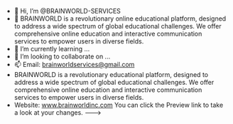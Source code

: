 - 👋 Hi, I’m @BRAINWORLD-SERVICES
- 👀 BRAINWORLD is a revolutionary online educational platform, designed to address a wide spectrum of global educational challenges. We offer comprehensive online education and interactive communication services to empower users in diverse fields.
- 🌱 I’m currently learning ...
- 💞️ I’m looking to collaborate on ...
- 📫 Email: brainworldservices@gmail.com
- BRAINWORLD is a revolutionary educational platform, designed to address a wide spectrum of global educational challenges. We offer comprehensive online education and interactive communication services to empower users in diverse fields.
- Website: www.brainworldinc.com
You can click the Preview link to take a look at your changes.
--->
